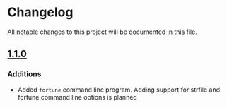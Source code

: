 # Changelog

All notable changes to this project will be documented in this file.

## [1.1.0]

### Additions

- Added `fortune` command line program. Adding support for strfile and fortune
  command line options is planned

[1.1.0]: https://github.com/James-Ansley/pipe-utils/compare/v1.0.2...v1.1.0
